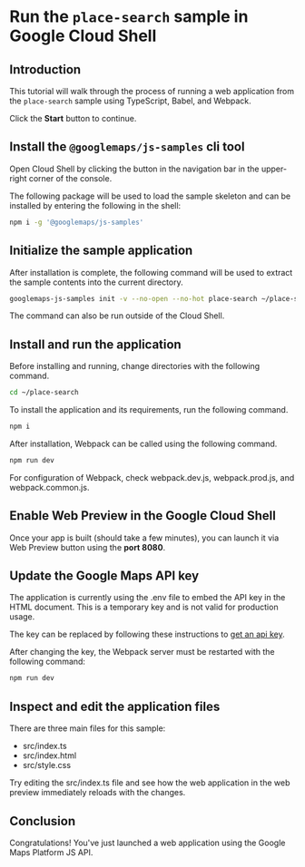 # Run the `place-search` sample in Google Cloud Shell

<walkthrough-tutorial-duration duration="10"/>

## Introduction

This tutorial will walk through the process of running a web application from
the `place-search` sample using TypeScript, Babel, and Webpack.

Click the **Start** button to continue.

## Install the `@googlemaps/js-samples` cli tool

Open Cloud Shell by clicking the
<walkthrough-cloud-shell-icon></walkthrough-cloud-shell-icon> button in the
navigation bar in the upper-right corner of the console.

The following package will be used to load the sample skeleton and can be
installed by entering the following in the shell:

```bash
npm i -g '@googlemaps/js-samples'
```

## Initialize the sample application

After installation is complete, the following command will be used to extract
the sample contents into the current directory.

```bash
googlemaps-js-samples init -v --no-open --no-hot place-search ~/place-search
```

The command can also be run outside of the Cloud Shell.

## Install and run the application

Before installing and running, change directories with the following command.

```bash
cd ~/place-search
```

To install the application and its requirements, run the following command.

```bash
npm i
```

After installation, Webpack can be called using the following command.

```bash
npm run dev
```

For configuration of Webpack, check
<walkthrough-editor-open-file filePath="~/place-search/webpack.dev.js">webpack.dev.js</walkthrough-editor-open-file>,
<walkthrough-editor-open-file filePath="~/place-search/webpack.prod.js">webpack.prod.js</walkthrough-editor-open-file>,
and
<walkthrough-editor-open-file filePath="~/place-search/webpack.common.js">webpack.common.js</walkthrough-editor-open-file>.

## Enable Web Preview in the Google Cloud Shell

Once your app is built (should take a few minutes), you can launch it via
<walkthrough-spotlight-pointer target="cloudshell" spotlightId="devshell-web-preview-button">Web
Preview button</walkthrough-spotlight-pointer> using the **port 8080**.

## Update the Google Maps API key

The application is currently using the
<walkthrough-editor-open-file filePath="~/place-search/.env">.env</walkthrough-editor-open-file>
file to embed the API key in the HTML document. This is a temporary key and is
not valid for production usage.

The key can be replaced by following these instructions to
[get an api key](https://developers.google.com/maps/documentation/javascript/get-api-key).

After changing the key, the Webpack server must be restarted with the following
command:

```bash
npm run dev
```

## Inspect and edit the application files

There are three main files for this sample:

*   <walkthrough-editor-open-file filePath="~/place-search/src/index.ts">src/index.ts</walkthrough-editor-open-file>
*   <walkthrough-editor-open-file filePath="~/place-search/src/index.html">src/index.html</walkthrough-editor-open-file>
*   <walkthrough-editor-open-file filePath="~/place-search/src/style.css">src/style.css</walkthrough-editor-open-file>

Try editing the <walkthrough-editor-open-file filePath="~/place-search/src/index.ts">src/index.ts</walkthrough-editor-open-file> file and see how the web application in the web preview immediately reloads with the changes.

## Conclusion

<walkthrough-conclusion-trophy></walkthrough-conclusion-trophy>

Congratulations! You've just launched a web application using the Google Maps
Platform JS API.
